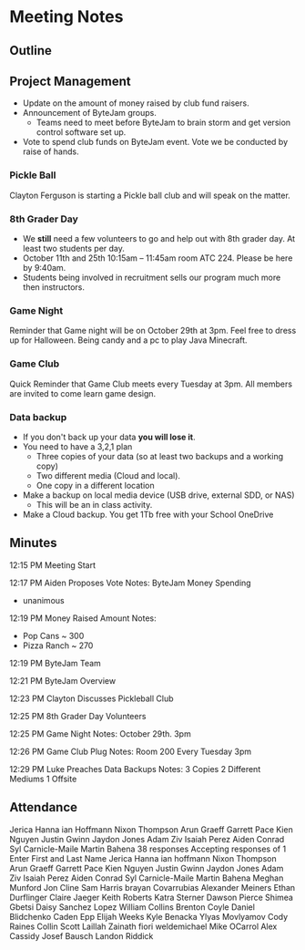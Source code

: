 # Meeting Notes

## Outline

## Project Management

-   Update on the amount of money raised by club fund raisers.
-   Announcement of ByteJam groups.
    -   Teams need to meet before ByteJam to brain storm and get version control software set up.
-   Vote to spend club funds on ByteJam event. Vote we be conducted by raise of hands.

### Pickle Ball

Clayton Ferguson is starting a Pickle ball club and will speak on the matter.

### 8th Grader Day

-   We **still** need a few volunteers to go and help out with 8th grader day. At least two students per day.
-   October 11th and 25th 10:15am – 11:45am room ATC 224. Please be here by 9:40am.
-   Students being involved in recruitment sells our program much more then instructors.

### Game Night

Reminder that Game night will be on October 29th at 3pm. Feel free to dress up for Halloween. Being candy and a pc to play Java Minecraft.

### Game Club

Quick Reminder that Game Club meets every Tuesday at 3pm. All members are invited to come learn game design.

### Data backup

-   If you don't back up your data **you will lose it**.
-   You need to have a 3,2,1 plan
    -   Three copies of your data (so at least two backups and a working copy)
    -   Two different media (Cloud and local).
    -   One copy in a different location
-   Make a backup on local media device (USB drive, external SDD, or NAS)
    -   This will be an in class activity.
-   Make a Cloud backup. You get 1Tb free with your School OneDrive

## Minutes
12:15 PM Meeting Start

12:17 PM Aiden Proposes Vote
Notes:
ByteJam Money Spending
- unanimous 

12:19 PM Money Raised Amount
Notes:
- Pop Cans ~ 300
- Pizza Ranch ~ 270

12:19 PM ByteJam Team

12:21 PM ByteJam Overview

12:23 PM Clayton Discusses Pickleball Club

12:25 PM 8th Grader Day Volunteers

12:25 PM Game Night
Notes:
October 29th. 3pm

12:26 PM Game Club Plug
Notes:
Room 200
Every Tuesday 3pm

12:29 PM Luke Preaches Data Backups
Notes:
3 Copies
2 Different Mediums
1 Offsite

## Attendance
Jerica Hanna
ian Hoffmann
Nixon Thompson
Arun Graeff
Garrett Pace
Kien Nguyen
Justin Gwinn
Jaydon Jones
Adam Ziv
Isaiah Perez
Aiden Conrad
Syl Carnicle-Maile
Martin Bahena
38 responses
Accepting responses
of
1
Enter First and Last Name
Jerica Hanna
ian hoffmann
Nixon Thompson
Arun Graeff
Garrett Pace
Kien Nguyen
Justin Gwinn
Jaydon Jones
Adam Ziv
Isaiah Perez
Aiden Conrad
Syl Carnicle-Maile
Martin Bahena
Meghan Munford
Jon Cline
Sam Harris
brayan Covarrubias
Alexander Meiners
Ethan Durflinger
Claire Jaeger
Keith Roberts
Katra Sterner
Dawson Pierce
Shimea Gbetsi
Daisy Sanchez Lopez
William Collins
Brenton Coyle
Daniel Blidchenko
Caden Epp
Elijah Weeks
Kyle Benacka
Ylyas Movlyamov
Cody Raines
Collin Scott
Laillah Zainath
fiori weldemichael
Mike OCarrol
Alex Cassidy
Josef Bausch
Landon Riddick
